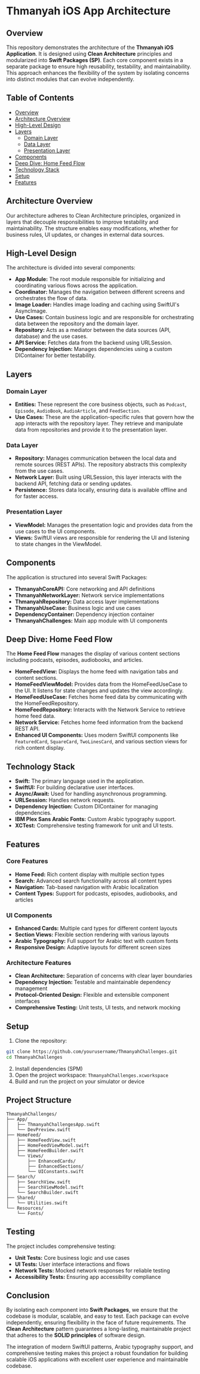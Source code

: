# Thmanyah iOS App Architecture

## Overview

This repository demonstrates the architecture of the **Thmanyah iOS Application**. It is designed using **Clean Architecture** principles and modularized into **Swift Packages (SP)**. Each core component exists in a separate package to ensure high reusability, testability, and maintainability. This approach enhances the flexibility of the system by isolating concerns into distinct modules that can evolve independently.

## Table of Contents

* [Overview](#overview)
* [Architecture Overview](#architecture-overview)
* [High-Level Design](#high-level-design)
* [Layers](#layers)
  * [Domain Layer](#domain-layer)
  * [Data Layer](#data-layer)
  * [Presentation Layer](#presentation-layer)
* [Components](#components)
* [Deep Dive: Home Feed Flow](#deep-dive-home-feed-flow)
* [Technology Stack](#technology-stack)
* [Setup](#setup)
* [Features](#features)

## Architecture Overview

Our architecture adheres to Clean Architecture principles, organized in layers that decouple responsibilities to improve testability and maintainability. The structure enables easy modifications, whether for business rules, UI updates, or changes in external data sources.

## High-Level Design

The architecture is divided into several components:

* **App Module:** The root module responsible for initializing and coordinating various flows across the application.
* **Coordinator:** Manages the navigation between different screens and orchestrates the flow of data.
* **Image Loader:** Handles image loading and caching using SwiftUI's AsyncImage.
* **Use Cases:** Contain business logic and are responsible for orchestrating data between the repository and the domain layer.
* **Repository:** Acts as a mediator between the data sources (API, database) and the use cases.
* **API Service:** Fetches data from the backend using URLSession.
* **Dependency Injection:** Manages dependencies using a custom DIContainer for better testability.

## Layers

### Domain Layer

* **Entities:** These represent the core business objects, such as `Podcast`, `Episode`, `AudioBook`, `AudioArticle`, and `FeedSection`.
* **Use Cases:** These are the application-specific rules that govern how the app interacts with the repository layer. They retrieve and manipulate data from repositories and provide it to the presentation layer.

### Data Layer

* **Repository:** Manages communication between the local data and remote sources (REST APIs). The repository abstracts this complexity from the use cases.
* **Network Layer:** Built using URLSession, this layer interacts with the backend API, fetching data or sending updates.
* **Persistence:** Stores data locally, ensuring data is available offline and for faster access.

### Presentation Layer

* **ViewModel:** Manages the presentation logic and provides data from the use cases to the UI components.
* **Views:** SwiftUI views are responsible for rendering the UI and listening to state changes in the ViewModel.

## Components

The application is structured into several Swift Packages:

* **ThmanyahCoreAPI:** Core networking and API definitions
* **ThmanyahNetworkLayer:** Network service implementations
* **ThmanyahRepository:** Data access layer implementations
* **ThmanyahUseCase:** Business logic and use cases
* **DependencyContainer:** Dependency injection container
* **ThmanyahChallenges:** Main app module with UI components

## Deep Dive: Home Feed Flow

The **Home Feed Flow** manages the display of various content sections including podcasts, episodes, audiobooks, and articles.

* **HomeFeedView:** Displays the home feed with navigation tabs and content sections.
* **HomeFeedViewModel:** Provides data from the HomeFeedUseCase to the UI. It listens for state changes and updates the view accordingly.
* **HomeFeedUseCase:** Fetches home feed data by communicating with the HomeFeedRepository.
* **HomeFeedRepository:** Interacts with the Network Service to retrieve home feed data.
* **Network Service:** Fetches home feed information from the backend REST API.
* **Enhanced UI Components:** Uses modern SwiftUI components like `FeaturedCard`, `SquareCard`, `TwoLinesCard`, and various section views for rich content display.

## Technology Stack

* **Swift:** The primary language used in the application.
* **SwiftUI:** For building declarative user interfaces.
* **Async/Await:** Used for handling asynchronous programming.
* **URLSession:** Handles network requests.
* **Dependency Injection:** Custom DIContainer for managing dependencies.
* **IBM Plex Sans Arabic Fonts:** Custom Arabic typography support.
* **XCTest:** Comprehensive testing framework for unit and UI tests.

## Features

### Core Features
* **Home Feed:** Rich content display with multiple section types
* **Search:** Advanced search functionality across all content types
* **Navigation:** Tab-based navigation with Arabic localization
* **Content Types:** Support for podcasts, episodes, audiobooks, and articles

### UI Components
* **Enhanced Cards:** Multiple card types for different content layouts
* **Section Views:** Flexible section rendering with various layouts
* **Arabic Typography:** Full support for Arabic text with custom fonts
* **Responsive Design:** Adaptive layouts for different screen sizes

### Architecture Features
* **Clean Architecture:** Separation of concerns with clear layer boundaries
* **Dependency Injection:** Testable and maintainable dependency management
* **Protocol-Oriented Design:** Flexible and extensible component interfaces
* **Comprehensive Testing:** Unit tests, UI tests, and network mocking

## Setup

1. Clone the repository:
```bash
git clone https://github.com/yourusername/ThmanyahChallenges.git
cd ThmanyahChallenges
```

2. Install dependencies (SPM)
3. Open the project workspace: `ThmanyahChallenges.xcworkspace`
4. Build and run the project on your simulator or device

## Project Structure

```
ThmanyahChallenges/
├── App/
│   ├── ThmanyahChallengesApp.swift
│   └── DevPreview.swift
├── HomeFeed/
│   ├── HomeFeedView.swift
│   ├── HomeFeedViewModel.swift
│   ├── HomeFeedBuilder.swift
│   └── Views/
│       ├── EnhancedCards/
│       ├── EnhancedSections/
│       └── UIConstants.swift
├── Search/
│   ├── SearchView.swift
│   ├── SearchViewModel.swift
│   └── SearchBuilder.swift
├── Shared/
│   └── Utilities.swift
└── Resources/
    └── Fonts/
```

## Testing

The project includes comprehensive testing:

* **Unit Tests:** Core business logic and use cases
* **UI Tests:** User interface interactions and flows
* **Network Tests:** Mocked network responses for reliable testing
* **Accessibility Tests:** Ensuring app accessibility compliance

## Conclusion

By isolating each component into **Swift Packages**, we ensure that the codebase is modular, scalable, and easy to test. Each package can evolve independently, ensuring flexibility in the face of future requirements. The **Clean Architecture** pattern guarantees a long-lasting, maintainable project that adheres to the **SOLID principles** of software design.

The integration of modern SwiftUI patterns, Arabic typography support, and comprehensive testing makes this project a robust foundation for building scalable iOS applications with excellent user experience and maintainable codebase.
